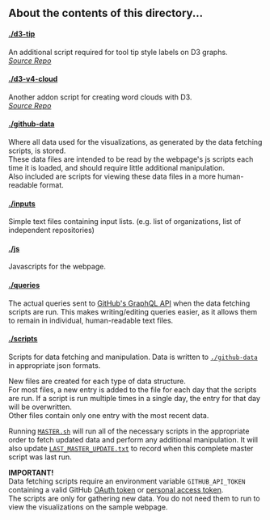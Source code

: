 ## About the contents of this directory...

#### [./d3-tip][tip dir]
An additional script required for tool tip style labels on D3 graphs.  
[_Source Repo_][tip source]

#### [./d3-v4-cloud][cloud dir]
Another addon script for creating word clouds with D3.  
[_Source Repo_][cloud source]

#### [./github-data][data dir]
Where all data used for the visualizations, as generated by the data fetching scripts, is stored.  
These data files are intended to be read by the webpage's js scripts each time it is loaded, and should require little additional manipulation.  
Also included are scripts for viewing these data files in a more human-readable format.

#### [./inputs][inputs dir]
Simple text files containing input lists. (e.g. list of organizations, list of independent repositories)

#### [./js][js dir]
Javascripts for the webpage.

#### [./queries][queries dir]
The actual queries sent to [GitHub's GraphQL API][gitgraphql] when the data fetching scripts are run. This makes writing/editing queries easier, as it allows them to remain in individual, human-readable text files.

#### [./scripts][scripts dir]
Scripts for data fetching and manipulation. Data is written to [`./github-data`][data dir] in appropriate json formats.

New files are created for each type of data structure.  
For most files, a new entry is added to the file for each day that the scripts are run. If a script is run multiple times in a single day, the entry for that day will be overwritten.  
Other files contain only one entry with the most recent data.

Running [`MASTER.sh`][mastersh] will run all of the necessary scripts in the appropriate order to fetch updated data and perform any additional manipulation. It will also update [`LAST_MASTER_UPDATE.txt`][lastmasterup] to record when this complete master script was last run.

**IMPORTANT!**  
Data fetching scripts require an environment variable `GITHUB_API_TOKEN` containing a valid GitHub [OAuth token][oauth] or [personal access token][personaltoken].  
The scripts are only for gathering new data. You do not need them to run to view the visualizations on the sample webpage.

[oauth]: https://github.com/settings/developers
[personaltoken]: https://github.com/settings/tokens
[index html]: https://github.com/LLNL/llnl.github.io/blob/graphql-dev/graphql-github-vis/index.html
[d3 home]: https://d3js.org/
[gitgraphql]: https://developer.github.com/v4/
[tip source]: https://github.com/VACLab/d3-tip
[cloud source]: https://github.com/sly7-7/d3-v4-cloud
[css dir]: css
[tip dir]: d3-tip
[cloud dir]: d3-v4-cloud
[data dir]: github-data
[inputs dir]: inputs
[js dir]: js
[queries dir]: queries
[scripts dir]: scripts
[mastersh]: scripts/MASTER.sh
[lastmasterup]: github-data/LAST_MASTER_UPDATE.txt
